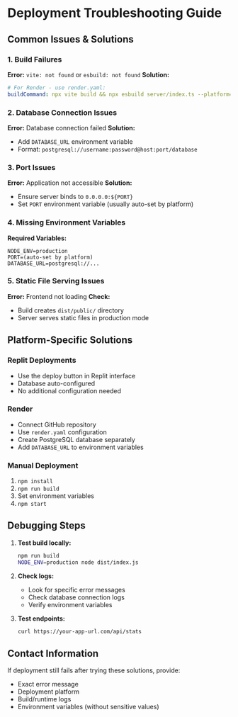 # Deployment Troubleshooting Guide

## Common Issues & Solutions

### 1. Build Failures
**Error:** `vite: not found` or `esbuild: not found`
**Solution:** 
```yaml
# For Render - use render.yaml:
buildCommand: npx vite build && npx esbuild server/index.ts --platform=node --packages=external --bundle --format=esm --outdir=dist
```

### 2. Database Connection Issues
**Error:** Database connection failed
**Solution:**
- Add `DATABASE_URL` environment variable
- Format: `postgresql://username:password@host:port/database`

### 3. Port Issues
**Error:** Application not accessible
**Solution:**
- Ensure server binds to `0.0.0.0:${PORT}`
- Set `PORT` environment variable (usually auto-set by platform)

### 4. Missing Environment Variables
**Required Variables:**
```
NODE_ENV=production
PORT=(auto-set by platform)
DATABASE_URL=postgresql://...
```

### 5. Static File Serving Issues
**Error:** Frontend not loading
**Check:**
- Build creates `dist/public/` directory
- Server serves static files in production mode

## Platform-Specific Solutions

### Replit Deployments
- Use the deploy button in Replit interface
- Database auto-configured
- No additional configuration needed

### Render
- Connect GitHub repository
- Use `render.yaml` configuration
- Create PostgreSQL database separately
- Add `DATABASE_URL` to environment variables

### Manual Deployment
1. `npm install`
2. `npm run build`
3. Set environment variables
4. `npm start`

## Debugging Steps

1. **Test build locally:**
   ```bash
   npm run build
   NODE_ENV=production node dist/index.js
   ```

2. **Check logs:**
   - Look for specific error messages
   - Check database connection logs
   - Verify environment variables

3. **Test endpoints:**
   ```bash
   curl https://your-app-url.com/api/stats
   ```

## Contact Information

If deployment still fails after trying these solutions, provide:
- Exact error message
- Deployment platform
- Build/runtime logs
- Environment variables (without sensitive values)